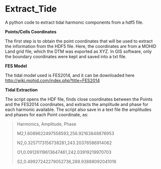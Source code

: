 # Extract_Tide
A python code to extract tidal harmonic components from a hdf5 file.

**Points/Cells Coordinates** 

The first step is to obtain the point coordinates that will be used to extract the information from the HDF5 file.
Here, the coordinates are from a MOHID Land grid file, which the DTM was exported as XYZ. In GIS software, only the boundary coordinates were kept and saved into a txt file.

**FES Model**

The tidal model used is FES2014, and it can be downloaded here http://wiki.mohid.com/index.php?title=FES2014 

**Tidal Extraction** 

The script opens the HDF file, finds close coordinates between the Points and the FES2014 coordinates, and extracts the amplitude and phase for each harmonic available. 
The script also save in a text file the amplitudes and phases for each Point coordinate, as:

>Harmonics, Amplitude, Phase
>
>M2,1.6089622497558593,256.92163848876953
>
>N2,0.3257173156738281,243.20376586914062
>
>O1,0.09126119613647461,242.03919219970703
>
>S2,0.49927242279052736,289.93888092041016


